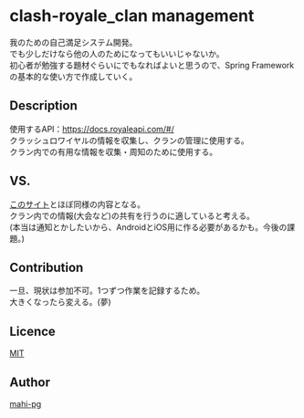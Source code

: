 clash-royale_clan management
====

我のための自己満足システム開発。  
でも少しだけなら他の人のためになってもいいじゃないか。  
初心者が勉強する題材ぐらいにでもなればよいと思うので、Spring Frameworkの基本的な使い方で作成していく。

## Description
使用するAPI：https://docs.royaleapi.com/#/  
クラッシュロワイヤルの情報を収集し、クランの管理に使用する。  
クラン内での有用な情報を収集・周知のために使用する。

## VS. 
[このサイト](https://royaleapi.com/)とほぼ同様の内容となる。  
クラン内での情報(大会など)の共有を行うのに適していると考える。  
(本当は通知とかしたいから、AndroidとiOS用に作る必要があるかも。今後の課題。)

## Contribution
一旦、現状は参加不可。1つずつ作業を記録するため。  
大きくなったら変える。(夢)

## Licence
[MIT](https://github.com/tcnksm/tool/blob/master/LICENCE)

## Author
[mahi-pg](https://github.com/mahi-pg)
